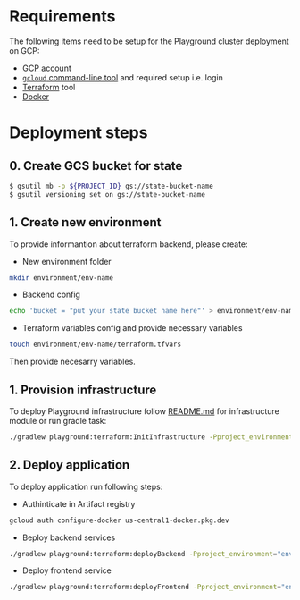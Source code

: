 <!--
    Licensed to the Apache Software Foundation (ASF) under one
    or more contributor license agreements.  See the NOTICE file
    distributed with this work for additional information
    regarding copyright ownership.  The ASF licenses this file
    to you under the Apache License, Version 2.0 (the
    "License"); you may not use this file except in compliance
    with the License.  You may obtain a copy of the License at

      http://www.apache.org/licenses/LICENSE-2.0

    Unless required by applicable law or agreed to in writing,
    software distributed under the License is distributed on an
    "AS IS" BASIS, WITHOUT WARRANTIES OR CONDITIONS OF ANY
    KIND, either express or implied.  See the License for the
    specific language governing permissions and limitations
    under the License.
-->

# Requirements

The following items need to be setup for the Playground cluster deployment on GCP:

* [GCP account](https://cloud.google.com/)
* [`gcloud` command-line tool](https://cloud.google.com/sdk/gcloud) and required setup i.e. login
* [Terraform](https://www.terraform.io/downloads.html) tool
* [Docker](https://www.docker.com/get-started)

# Deployment steps

## 0. Create GCS bucket for state

```bash
$ gsutil mb -p ${PROJECT_ID} gs://state-bucket-name
$ gsutil versioning set on gs://state-bucket-name
```

## 1. Create new environment

To provide informantion about terraform backend, please create:

* New environment folder

```bash
mkdir environment/env-name
```

* Backend config

```bash
echo 'bucket = "put your state bucket name here"' > environment/env-name/state.tfbackend
```

* Terraform variables config and provide necessary variables

```bash
touch environment/env-name/terraform.tfvars
```

Then provide necesarry variables.

## 1. Provision infrastructure

To deploy Playground infrastructure follow [README.md](./infrastructure/README.md) for infrastructure module or run
gradle task:

```bash
./gradlew playground:terraform:InitInfrastructure -Pproject_environment="env-name" -Pdocker-tag="tag"
```

## 2. Deploy application

To deploy application run following steps:

* Authinticate in Artifact registry

```bash
gcloud auth configure-docker us-central1-docker.pkg.dev
```

* Вeploy backend services

```bash
./gradlew playground:terraform:deployBackend -Pproject_environment="env-name" -Pdocker-tag="tag"
```

* Deploy frontend service

```bash
./gradlew playground:terraform:deployFrontend -Pproject_environment="env-name" -Pdocker-tag="tag"
```
